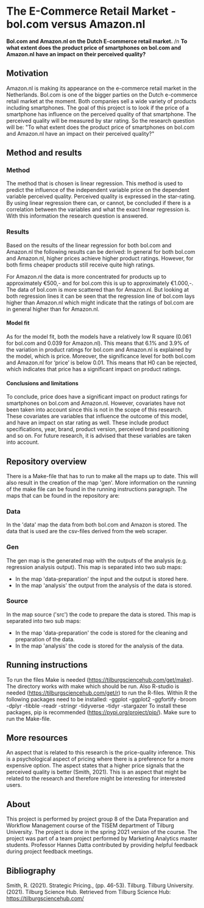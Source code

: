 # The E-Commerce Retail Market - bol.com versus Amazon.nl

__Bol.com and Amazon.nl on the Dutch E-commerce retail market.__ /n
__To what extent does the product price of smartphones on bol.com and Amazon.nl have an impact on their perceived quality?__

## Motivation

Amazon.nl is making its appearance on the e-commerce retail market in the Netherlands. Bol.com is one of the  bigger parties on the Dutch e-commerce retail market at  the moment. Both companies sell a wide variety of  products including smartphones. The goal of this project is to look if the price of a smartphone has influence on the perceived quality of that smartphone. The perceived quality will be measured by star rating. 
So the research question will be:  "To what extent does the product price of smartphones on bol.com and Amazon.nl have an impact on their perceived quality?"

## Method and results

### Method

The method that is chosen is linear regression. This method is used to predict the influence of the independent variable price on the dependent variable perceived quality. Perceived quality is expressed in the star-rating. By using linear regression there can, or cannot, be concluded if there is a correlation between the variables and what the exact linear regression is. With this information the research question is answered. 

### Results

Based on the results of the linear regression for both bol.com and Amazon.nl the following results can be derived:
In general for both bol.com and Amazon.nl, higher prices achieve higher product ratings. However, for both firms cheaper products still receive quite high ratings. 

For Amazon.nl the data is more concentrated for products up to approximately €500,- and for bol.com this is up to approximately €1.000,-. The data of bol.com is more scattered than for Amazon.nl. But looking at both regression lines it can be seen that the regression line of bol.com lays higher than Amazon.nl which might indicate that the ratings of bol.com are in general higher than for Amazon.nl.

#### Model fit

As for the model fit, both the models have a relatively low R square (0.061 for bol.com  and 0.039 for Amazon.nl). This means that 6.1% and 3.9% of the variation in product ratings for bol.com and Amazon.nl is explained by the model, which is price. Moreover, the significance level for both bol.com and Amazon.nl for ‘price’ is below 0.01. This means that H0 can be rejected, which indicates that price has a significant impact on product ratings.

#### Conclusions and limitations

To conclude, price does have a significant impact on product ratings for smartphones on bol.com and Amazon.nl. However, covariates have not been taken into account since this is not in the scope of this research. These covariates are variables that influence the outcome of this model, and have an impact on star rating as well. These include product specifications, year, brand, product version, perceived brand positioning and so on. For future research, it is advised that these variables are taken into account.

## Repository overview

There is a Make-file that has to run to make all the maps up to date. This will also result in the creation of the map 'gen'. More information on the running of the make file can be found in the running instructions paragraph. The maps that can be found in the repository are:

### Data

In the 'data' map the data from both bol.com and Amazon is stored. The data that is used are the csv-files derived from the web scraper.

### Gen
The gen map is the generated map with the outputs of the analysis (e.g. regression analysis output). This map is separated into two sub maps:
- In the map 'data-preparation' the input and the output is stored here. 
- In the map 'analysis' the output from the analysis of the data is stored.

### Source
In the map source ('src') the code to prepare the data is stored. This map is separated into two sub maps:
- In the map 'data-preparation' the code is stored for the cleaning and preparation of the data. 
- In the map 'analysis' the code is stored for the analysis of the data.

## Running instructions

To run the files Make is needed (https://tilburgsciencehub.com/get/make). The directory works with make which should be run. Also R-studio is needed (https://tilburgsciencehub.com/get/r) to run the R-files. Within R the following packages need to be installed:
-ggplot
-ggplot2
-ggfortify
-broom
-dplyr
-tibble
-readr
-stringr
-tidyverse
-tidyr
-stargazer
To  install these packages, pip is recommended (https://pypi.org/project/pip/).
Make sure to run the Make-file.

## More resources

An aspect that is related to this research is the price-quality inference. This is a psychological aspect of pricing where there is a preference for a more expensive option. The aspect states that a higher price signals that the perceived quality is better (Smith, 2021). This is an aspect that might be related to the research and therefore might be interesting for interested users. 

## About

This project is performed by project group 8 of the Data Preparation and Workflow Management course of the TISEM department of Tilburg University. The project is done in the spring 2021 version of the course. The project was part of a team project performed by Marketing Analytics master students. Professor Hannes Datta contributed by providing helpful feedback during project feedback meetings. 

## Bibliography

Smith, R. (2021). Strategic Pricing., (pp. 46-53). Tilburg.
Tilburg University. (2021). Tilburg Science Hub. Retrieved from Tilburg Science Hub: https://tilburgsciencehub.com/
